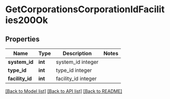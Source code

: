 # GetCorporationsCorporationIdFacilities200Ok

## Properties
Name | Type | Description | Notes
------------ | ------------- | ------------- | -------------
**system_id** | **int** | system_id integer | 
**type_id** | **int** | type_id integer | 
**facility_id** | **int** | facility_id integer | 

[[Back to Model list]](../README.md#documentation-for-models) [[Back to API list]](../README.md#documentation-for-api-endpoints) [[Back to README]](../README.md)


